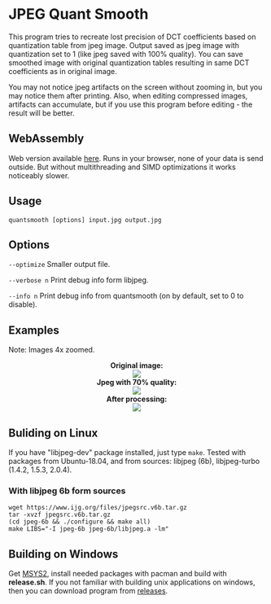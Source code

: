 # JPEG Quant Smooth

This program tries to recreate lost precision of DCT coefficients based on quantization table from jpeg image.
Output saved as jpeg image with quantization set to 1 (like jpeg saved with 100% quality). You can save smoothed image with original quantization tables resulting in same DCT coefficients as in original image.

You may not notice jpeg artifacts on the screen without zooming in, but you may notice them after printing. Also, when editing compressed images, artifacts can accumulate, but if you use this program before editing - the result will be better.

## WebAssembly

Web version available [here](https://ilyakurdyukov.github.io/jpeg-quantsmooth/).
Runs in your browser, none of your data is send outside.
But without multithreading and SIMD optimizations it works noticeably slower.

## Usage

`quantsmooth [options] input.jpg output.jpg`

## Options
`--optimize`
Smaller output file.

`--verbose n`
Print debug info form libjpeg.

`--info n`
Print debug info from quantsmooth (on by default, set to 0 to disable).


## Examples
Note: Images 4x zoomed.
<p align="center"><b>
Original image:<br>
<img src="https://ilyakurdyukov.github.io/jpeg-quantsmooth/images/lena_orig.png"><br>
Jpeg with 70% quality:<br>
<img src="https://ilyakurdyukov.github.io/jpeg-quantsmooth/images/lena_70jpg.png"><br>
After processing:<br>
<img src="https://ilyakurdyukov.github.io/jpeg-quantsmooth/images/lena_70new.png"><br>
</b></p>

## Buliding on Linux

If you have "libjpeg-dev" package installed, just type `make`.
Tested with packages from Ubuntu-18.04, and from sources: libjpeg (6b), libjpeg-turbo (1.4.2, 1.5.3, 2.0.4).

### With libjpeg 6b form sources
```
wget https://www.ijg.org/files/jpegsrc.v6b.tar.gz
tar -xvzf jpegsrc.v6b.tar.gz
(cd jpeg-6b && ./configure && make all)
make LIBS="-I jpeg-6b jpeg-6b/libjpeg.a -lm"
```

## Building on Windows
Get [MSYS2](https://www.msys2.org/), install needed packages with pacman and build with __release.sh__.
If you not familiar with building unix applications on windows, then you can download program from [releases](https://github.com/ilyakurdyukov/jpeg-quantsmooth/releases).
